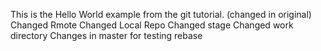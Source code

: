This is the Hello World example from the git tutorial.
(changed in original)
Changed Rmote
Changed Local Repo
Changed stage
Changed work directory
Changes in master for testing rebase
